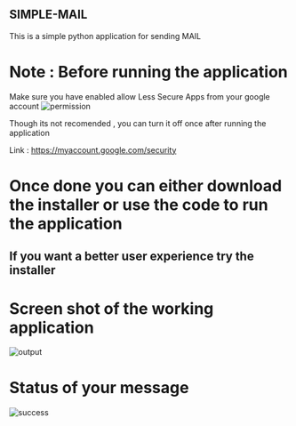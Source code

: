 ## SIMPLE-MAIL
This is a simple python application for sending MAIL
# Note : Before running the application 
Make sure you have enabled allow Less Secure Apps from your google account
![permission](https://user-images.githubusercontent.com/39863022/58754172-541d5b80-84e8-11e9-8887-9c5a720879b8.png)

Though its not recomended , you can turn it off once after running the application

Link : https://myaccount.google.com/security

# Once done you can either download the installer or use the code to run the application

## If you want a better user experience try the installer

# Screen shot of the working application

![output](https://user-images.githubusercontent.com/39863022/58754254-e07c4e00-84e9-11e9-9946-6bf06e338317.png)

# Status of your message

![success](https://user-images.githubusercontent.com/39863022/58754281-39e47d00-84ea-11e9-9b9c-7ee6e99cc017.png)

